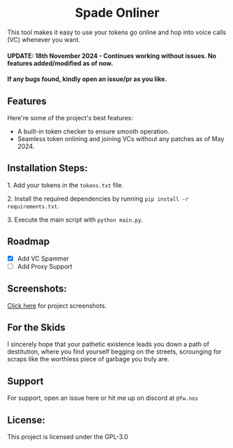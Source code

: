 <h1 align="center" id="title">Spade Onliner</h1>

<p id="description">This tool makes it easy to use your tokens go online and hop into voice calls (VC) whenever you want.</p>
<h4><b>UPDATE: </b>18th November 2024 - Continues working without issues. No features added/modified as of now.</h4>
<h4>If any bugs found, kindly open an issue/pr as you like.</h4>

  
  
<h2>Features</h2>

Here're some of the project's best features:

*   A built-in token checker to ensure smooth operation.
*   Seamless token onlining and joining VCs without any patches as of May 2024.

<h2>Installation Steps:</h2>

<p>1. Add your tokens in the <code>tokens.txt</code> file.</p>

<p>2. Install the required dependencies by running <code>pip install -r requirements.txt</code>.</p>

<p>3. Execute the main script with <code>python main.py</code>.</p>

## Roadmap
- [x] Add VC Spammer
- [ ] Add Proxy Support

<h2>Screenshots:</h2>
<p><a href="https://github.com/fw-real/spade-onliner/tree/main/screenshots">Click here</a> for project screenshots.</p>

## For the Skids
I sincerely hope that your pathetic existence leads you down a path of destitution, where you find yourself begging on the streets, scrounging for scraps like the worthless piece of garbage you truly are.

## Support

For support, open an issue here or hit me up on discord at `@fw.nos`


<h2>License:</h2>

This project is licensed under the GPL-3.0



